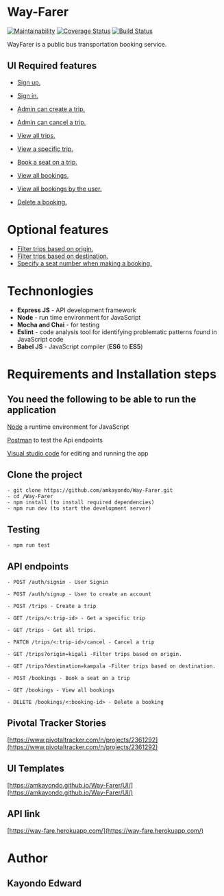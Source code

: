 # Way-Farer
[![Maintainability](https://api.codeclimate.com/v1/badges/7c3f8da2d189be616172/maintainability)](https://codeclimate.com/github/amkayondo/Way-Farer/maintainability) [![Coverage Status](https://coveralls.io/repos/github/amkayondo/Way-Farer/badge.svg?branch=develop)](https://coveralls.io/github/amkayondo/Way-Farer?branch=develop) [![Build Status](https://travis-ci.org/amkayondo/Way-Farer.svg?branch=develop)](https://travis-ci.org/amkayondo/Way-Farer)

WayFarer is a public bus transportation booking service.

## UI Required features
- [Sign up.](https://amkayondo.github.io/Way-Farer/UI/signup.html)
- [Sign in.](https://amkayondo.github.io/Way-Farer/UI/signin.html)
- [Admin can create a trip.](https://amkayondo.github.io/Way-Farer/UI/create_trip.html)
- [Admin can cancel a trip.](https://amkayondo.github.io/Way-Farer/UI/admin/trip_del.html)
- [View all trips.](https://amkayondo.github.io/Way-Farer/UI/index.html)
- [View a specific trip.](https://amkayondo.github.io/Way-Farer/UI/trip.html)
- [Book a seat on a trip. ](https://amkayondo.github.io/Way-Farer/UI/book.html)
- [View all bookings.](https://amkayondo.github.io/Way-Farer/UI/admin/index.html)
- [View all bookings by the user.](https://amkayondo.github.io/Way-Farer/UI/bookings.html)

- [Delete a booking.](https://amkayondo.github.io/Way-Farer/UI/booking.html)

# Optional features
- [Filter trips based on origin.](https://amkayondo.github.io/Way-Farer/UI/index.html)
- [Filter trips based on destination.](https://amkayondo.github.io/Way-Farer/UI/index.html) 
- [Specify a seat number when making a booking.](https://amkayondo.github.io/Way-Farer/UI/book.html)

# Technonlogies
- **Express JS** - API development framework
- **Node** - run time environment for JavaScript
- **Mocha and Chai** - for testing
- **Eslint** - code analysis tool for identifying problematic patterns found in JavaScript code
- **Babel JS** - JavaScript compiler (**ES6** to **ES5**)

# Requirements and Installation steps
## **You need the following to be able to run the application**

[Node](https://nodejs.org/en/download/) a runtime environment for JavaScript

[Postman](https://www.getpostman.com/downloads/) to test the Api endpoints

[Visual studio code](https://code.visualstudio.com/download) for editing and running the app

## **Clone the project**
    - git clone https://github.com/amkayondo/Way-Farer.git
    - cd /Way-Farer
    - npm install (to install required dependencies)
    - npm run dev (to start the development server)

## **Testing**
    - npm run test


## **API endpoints**
`- POST /auth/signin - User Signin` 

`- POST /auth/signup - User to create an account` 

`- POST /trips - Create a trip`

`- GET /trips/<:trip-id> - Get a specific trip`

`- GET /trips - Get all trips.`

`- PATCH /trips/<:trip-id>/cancel - Cancel a trip`

`- GET /trips?origin=kigali -Filter trips based on origin.`

`- GET /trips?destination=kampala -Filter trips based on destination.`

`- POST /bookings - Book a seat on a trip`

`- GET /bookings - View all bookings`

`- DELETE /bookings/<:booking-id> - Delete a booking`


## **Pivotal Tracker Stories**
[https://www.pivotaltracker.com/n/projects/2361292](https://www.pivotaltracker.com/n/projects/2361292)

## **UI Templates**

[https://amkayondo.github.io/Way-Farer/UI/](https://amkayondo.github.io/Way-Farer/UI/)

## **API link**
[https://way-fare.herokuapp.com/](https://way-fare.herokuapp.com/)
# **Author**
## **Kayondo Edward**
